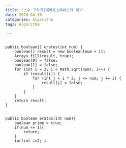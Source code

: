 ```yaml
---
title: "소수 구하기(에라토스테네스의 체)"
date: 2020-04-30 
categories: Algorithm
tags: Algorithm 

---
```

<pre>
<code>
public boolean[] eratos(int num) {
    boolean[] result = new boolean[num + 1];
    Arrays.fill(result, true);
    boolean[0] = false;
    boolean[1] = false;
    for (int i = 2; i < Math.sqrt(num); i++) {
        if (result[i]) {
            for (int j = i * 2; j <= num; j += i) {
                result[j] = false;
            }
        }
    }
    return result;
}


public boolean eratos(int num){
	boolean prime = true;
	if(num <= 1){
		return;
	}
	for(int i=2; i<Math.sqrt(num); i++){
		if(num%i==0){
			prime=false;
			retrun prime;
		}
	}
	return prime;
}
		
</code>
</pre>
